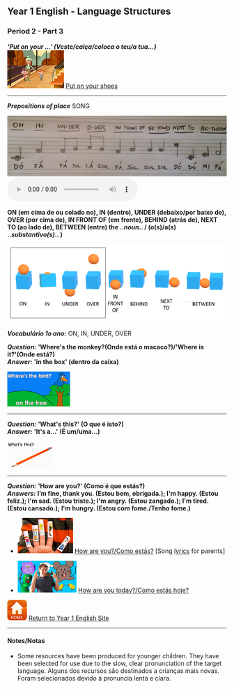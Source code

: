 ## Year 1 English - Language Structures
### Period 2  - Part 3

***'Put on your ...'  (Veste/calça/coloca o teu/a tua...)***  
[![shoes](/images/shoes.png)](https://www.youtube.com/watch?v=-jBfb33_KHU) [Put on your shoes](https://www.youtube.com/watch?v=-jBfb33_KHU)  

***

***Prepositions of place***  SONG  

![pp_y2](/images/pp_y2.jpg) <audio src="audio/y2_pp_song.mp3" controls preload></audio>  

**ON (em cima de ou colado no), IN (dentro), UNDER (debaixo/por baixo de), OVER (por cima de), IN FRONT OF (em frente), BEHIND (atrás de), NEXT TO (ao lado de), BETWEEN (entre) the ..*noun*.. / (o(s)/a(s) ..*substantivo(s)*.. )**  

![prep_y1_tr](/images/prep_y1_tr.png)  

***Vocabulário 1o ano:*** ON, IN, UNDER, OVER  

***Question:*** **'Where's the monkey?(Onde está o macaco?)/'Where is it?'(Onde está?)**  
***Answer:*** **'in the box' (dentro da caixa)**

[![mlpp](/images/mlpp.png)](https://www.youtube.com/watch?v=8F0NYBBKczM)

***

***Question:*** **'What's this?' (O que é isto?)**  
***Answer:*** **'It's a...' (É um/uma...)**

[![dewt](/images/dewt.png)](https://www.youtube.com/watch?v=TARreOtrWUg)

***

***Question:*** **'How are you?' (Como é que estás?)**  
***Answers:*** **I’m fine, thank you. (Estou bem, obrigada.); I'm happy. (Estou feliz.); I'm sad. (Estou triste.); I'm angry. (Estou zangado.); I'm tired. (Estou cansado.); I'm hungry. (Estou com fome./Tenho fome.)**  

* [![hays](/images/hays.PNG)](https://www.youtube.com/watch?v=LxhOv3KnfA8) [How are you?/Como estás?](https://www.youtube.com/watch?v=LxhOv3KnfA8)  [Song [lyrics](http://www.kidsboxapps.es/pdf/kb1/lyric/unit2.pdf) for parents]  

* [![hoyt](/images/hoyt.png)](https://www.youtube.com/watch?v=fMR8Hr9Xby4) [How are you today?/Como estás hoje?](https://www.youtube.com/watch?v=fMR8Hr9Xby4)  

[![home](/images/home.PNG)](https://tangerina-pt.github.io/English/Year1) [Return to Year 1 English Site](https://tangerina-pt.github.io/English/Year1)

***

#### Notes/Notas
* Some resources have been produced for younger children. They have been selected for use due to the slow, clear pronunciation of the target language. Alguns dos recursos são destinados a crianças mais novas. Foram selecionados devido à pronuncia lenta e clara.

